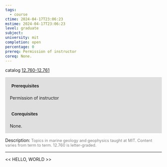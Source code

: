 ```yaml
---
tags:
  - course
ctime: 2024-04-17T23:06:23
mstime: 2024-04-17T23:06:23
level: graduate
subject: 
university: mit
completion: open
percentage: 0
prereq: Permission of instructor
coreq: None.
---
```


catalog [12.760-12.761](http://student.mit.edu/catalog/m12c.html#12.761)

<span style="display: block; padding: 15px; background-color: rgb(100, 100, 100, 0.2);"><font id="m_prereq839_0" style="display: block; font-family: Arial, sans-serif; font-weight: bold; padding: 5px">Prerequisites</font><br><span id="prereq839_0">Permission of instructor</span></span>
<span style="display: block; padding: 15px; background-color: rgb(100, 100, 100, 0.2);"><font id="m_coreq839_0" style="display: block; font-family: Arial, sans-serif; font-weight: bold; padding: 5px">Corequisites</font><br><span id="coreq839_0">None.</span></span>

<font style="">Description:</font>
<font style="color: grey; font-size: 0.8rem;">Topics in marine geology and geophysics taught at MIT. Content varies from term to term. 12.760 is letter-graded.</font>



---

<< HELLO, WORLD >>
